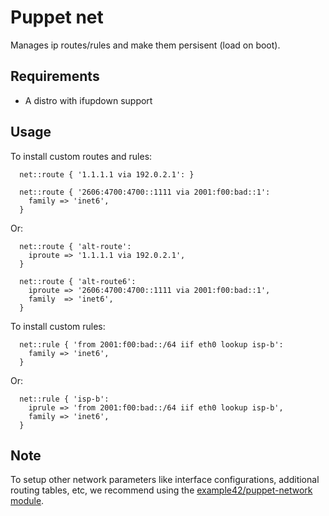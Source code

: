 # Puppet net

Manages ip routes/rules and make them persisent (load on boot).

## Requirements
* A distro with ifupdown support

## Usage

To install custom routes and rules:

```puppet
  net::route { '1.1.1.1 via 192.0.2.1': }

  net::route { '2606:4700:4700::1111 via 2001:f00:bad::1':
    family => 'inet6',
  }
```

Or:

```puppet
  net::route { 'alt-route':
    iproute => '1.1.1.1 via 192.0.2.1',
  }

  net::route { 'alt-route6':
    iproute => '2606:4700:4700::1111 via 2001:f00:bad::1',
    family  => 'inet6',
  }
```

To install custom rules:

```puppet
  net::rule { 'from 2001:f00:bad::/64 iif eth0 lookup isp-b':
    family => 'inet6',
  }
```
Or:

```puppet
  net::rule { 'isp-b':
    iprule => 'from 2001:f00:bad::/64 iif eth0 lookup isp-b',
    family => 'inet6',
  }
```

## Note

To setup other network parameters like interface configurations, additional routing
tables, etc, we recommend using the [example42/puppet-network module](https://forge.puppet.com/example42/network).
